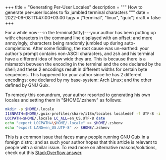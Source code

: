 +++
title = "Generating Per-User Locales"
description = """
  How to generate per-user locales to fix jumbled
  terminal characters
  """
date = 2022-06-08T11:47:00+03:00
tags = ["terminal", "linux", "guix"]
draft = false
+++

For a while now---in the terminal(kitty)---your
author has been putting up with: characters in the
command line displayed with an offset; and more
annoyingly, characters being randomly jumbled up
during auto-completions. After some fiddling, the
root cause was un-earthed: your author's prompt
contains non-ASCII characters, and zsh and his
terminal have a different idea of how wide they
are. This is because there is a mismatch between
the encoding in the terminal and the one declared
by the shell; and these 2 encodings result in
different widths for certain byte sequences. This
happened for your author since he has 2 different
encodings: one declared by my base-system: Arch
Linux; and the other defined by GNU Guix.

To remedy this conundrum, your author resorted to
generating his own locales and setting them in
"$HOME/.zshenv" as follows:

```zsh
mkdir -p $HOME/.locale
I18NPATH=$HOME/.guix-profiles/share/i18n/locales localedef -f UTF-8 -i en_US $HOME/.locale/en_US.UTF-8
LOCPATH=$HOME/.locale LC_ALL=en_US.UTF-8 date
echo "export LOCPATH=\$HOME/.locale" >> $HOME/.zshenv
echo "export LANG=en_US.UTF-8" >> $HOME/.zshenv
```

This is a common issue that faces many people
running GNU Guix in a foreign distro; and as such
your author hopes that this article is relevant to
people with a similar issue. To read more on
alternative reasons/solutions, check out this
[StackOverflow answer](https://unix.stackexchange.com/a/90876).
